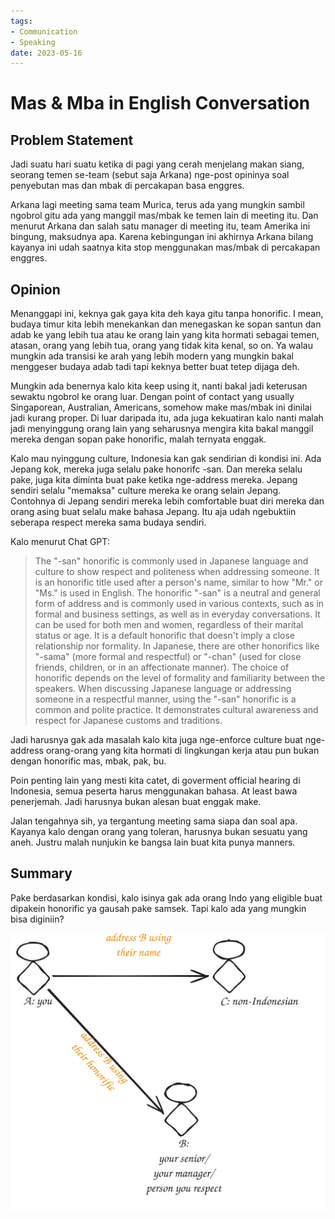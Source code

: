```yaml
---
tags:
- Communication
- Speaking
date: 2023-05-16
---
```


# Mas & Mba in English Conversation

## Problem Statement

Jadi suatu hari suatu ketika di pagi yang cerah menjelang makan siang, seorang temen se-team (sebut saja Arkana) nge-post opininya soal penyebutan mas dan mbak di percakapan basa enggres.

Arkana lagi meeting sama team Murica, terus ada yang mungkin sambil ngobrol gitu ada yang manggil mas/mbak ke temen lain di meeting itu. Dan menurut Arkana dan salah satu manager di meeting itu, team Amerika ini bingung, maksudnya apa. Karena kebingungan ini akhirnya Arkana bilang kayanya ini udah saatnya kita stop menggunakan mas/mbak di percakapan enggres.



## Opinion

Menanggapi ini, keknya gak gaya kita deh kaya gitu tanpa honorific. I mean, budaya timur kita lebih menekankan dan menegaskan ke sopan santun dan adab ke yang lebih tua atau ke orang lain yang kita hormati sebagai temen, atasan, orang yang lebih tua, orang yang tidak kita kenal, so on. Ya walau mungkin ada transisi ke arah yang lebih modern yang mungkin bakal menggeser budaya adab tadi tapi keknya better buat tetep dijaga deh.

Mungkin ada benernya kalo kita keep using it, nanti bakal jadi keterusan sewaktu ngobrol ke orang luar. Dengan point of contact yang usually Singaporean, Australian, Americans, somehow make mas/mbak ini dinilai jadi kurang proper. Di luar daripada itu, ada juga kekuatiran kalo nanti malah jadi menyinggung orang lain yang seharusnya mengira kita bakal manggil mereka dengan sopan pake honorific, malah ternyata enggak.

Kalo mau nyinggung culture, Indonesia kan gak sendirian di kondisi ini. Ada Jepang kok, mereka juga selalu pake honorifc -san. Dan mereka selalu pake, juga kita diminta buat pake ketika nge-address mereka. Jepang sendiri selalu "memaksa" culture mereka ke orang selain Jepang. Contohnya di Jepang sendiri mereka lebih comfortable buat diri mereka dan orang asing buat selalu make bahasa Jepang. Itu aja udah ngebuktiin seberapa respect mereka sama budaya sendiri.

Kalo menurut Chat GPT:

> The "-san" honorific is commonly used in Japanese language and culture to show respect
> and politeness when addressing someone. It is an honorific title used after a person's name,
> similar to how "Mr." or "Ms." is used in English.
> The honorific "-san" is a neutral and general form of address and is commonly used in
> various contexts, such as in formal and business settings, as well as in everyday
> conversations. It can be used for both men and women, regardless of their marital status or
> age. It is a default honorific that doesn't imply a close relationship nor formality.
> In Japanese, there are other honorifics like "-sama" (more formal and respectful) or "-chan"
> (used for close friends, children, or in an affectionate manner). The choice of honorific
> depends on the level of formality and familiarity between the speakers.
> When discussing Japanese language or addressing someone in a respectful manner, using
> the "-san" honorific is a common and polite practice. It demonstrates cultural awareness and
> respect for Japanese customs and traditions.

Jadi harusnya gak ada masalah kalo kita juga nge-enforce culture buat nge-address orang-orang yang kita hormati di lingkungan kerja atau pun bukan dengan honorific mas, mbak, pak, bu.

Poin penting lain yang mesti kita catet, di goverment official hearing di Indonesia, semua peserta harus menggunakan bahasa. At least bawa penerjemah. Jadi harusnya bukan alesan buat enggak make.

Jalan tengahnya sih, ya tergantung meeting sama siapa dan soal apa. Kayanya kalo dengan orang yang toleran, harusnya bukan sesuatu yang aneh. Justru malah nunjukin ke bangsa lain buat kita punya manners.



## Summary

Pake berdasarkan kondisi, kalo isinya gak ada orang Indo yang eligible buat dipakein honorific ya gausah pake samsek. Tapi kalo ada yang mungkin bisa diginiin?

![](_media/mas-mbak.svg)

